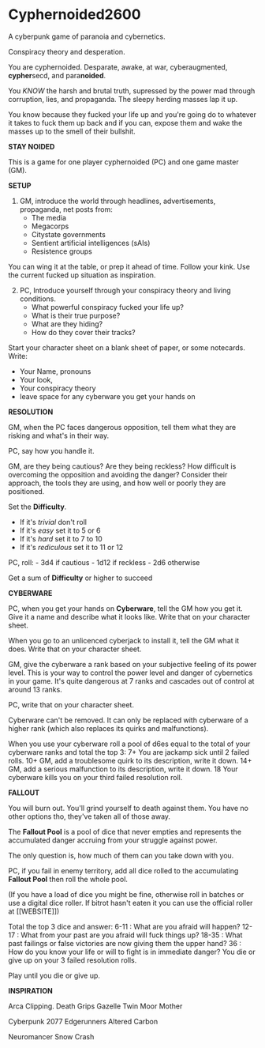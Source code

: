 # Cyphernoided2600

A cyberpunk game of paranoia and cybernetics.

Conspiracy theory and desperation.

You are cyphernoided. Desparate, awake, at war, cyberaugmented, **cypher**secd, and para**noided**.

You *KNOW* the harsh and brutal truth, supressed by the power mad through corruption, lies, and propaganda. The sleepy herding masses lap it up.

You know because they fucked your life up and you're going do to whatever it takes to fuck them up back and if you can, expose them and wake the masses up to the smell of their bullshit.

**STAY NOIDED**

This is a game for one player cyphernoided (PC) and one game master (GM).

**SETUP**

1. GM, introduce the world through headlines, advertisements, propaganda, net posts from:
   - The media
   - Megacorps
   - Citystate governments
   - Sentient artificial intelligences (sAIs)
   - Resistence groups

You can wing it at the table, or prep it ahead of time. Follow your kink.
Use the current fucked up situation as inspiration.

2. PC, Introduce yourself through your conspiracy theory and living conditions.
   - What powerful conspiracy fucked your life up?
   - What is their true purpose?
   - What are they hiding?
   - How do they cover their tracks?

Start your character sheet on a blank sheet of paper, or some notecards.
Write:
- Your Name, pronouns
- Your look,
- Your conspiracy theory
- leave space for any cyberware you get your hands on

**RESOLUTION**

GM, when the PC faces dangerous opposition,
tell them what they are risking and what's in their way.

PC, say how you handle it.

GM, are they being cautious? Are they being reckless? 
How difficult is overcoming the opposition and avoiding the danger?
Consider their approach, the tools they are using, and how well or poorly they are positioned.

Set the **Difficulty**.
- If it's *trivial*              don't roll
- If it's *easy* set it to       5 or 6
- If it's *hard* set it to       7 to 10
- If it's *rediculous* set it to 11 or 12

PC, roll:
    - 3d4  if cautious
    - 1d12 if reckless
    - 2d6  otherwise

Get a sum of **Difficulty** or higher to succeed

**CYBERWARE**

PC, when you get your hands on **Cyberware**, tell the GM how you get it.
Give it a name and describe what it looks like.
Write that on your character sheet.

When you go to an unlicenced cyberjack to install it, tell the GM what it does.
Write that on your character sheet.

GM, give the cyberware a rank based on your subjective feeling of its power level.
This is your way to control the power level and danger of cybernetics in your game.
It's quite dangerous at 7 ranks and cascades out of control at around 13 ranks.

PC, write that on your character sheet.

Cyberware can't be removed. It can only be replaced with cyberware of a higher rank (which also replaces its quirks and malfunctions).

When you use your cyberware
roll a pool of d6es equal to the total of your cyberware ranks and total the top 3:
7+  You are jackamp sick until 2 failed rolls.
10+ GM, add a troublesome quirk to its description, write it down.
14+ GM, add a serious malfunction to its description, write it down.
18  Your cyberware kills you on your third failed resolution roll.

**FALLOUT**

You will burn out.
You'll grind yourself to death against them.
You have no other options tho, they've taken all of those away.

The **Fallout Pool** is a pool of dice that never empties and represents the accumulated
danger accruing from your struggle against power.

The only question is, how much of them can you take down with you.

PC, if you fail in enemy territory, add all dice rolled to the accumulating **Fallout Pool**
then roll the whole pool.

(If you have a load of dice you might be fine, otherwise roll in batches or use a digital dice roller. If bitrot hasn't eaten it you can use the official roller at [[WEBSITE]])

Total the top 3 dice and answer:
6-11  : What are you afraid will happen?
12-17 : What from your past are you afraid will fuck things up?
18-35 : What past failings or false victories are now giving them the upper hand?
36    : How do you know your life or will to fight is in immediate danger?
        You die or give up on your 3 failed resolution rolls.

Play until you die or give up.

**INSPIRATION** 

Arca
Clipping.
Death Grips
Gazelle Twin
Moor Mother

Cyberpunk 2077 Edgerunners
Altered Carbon

Neuromancer
Snow Crash

